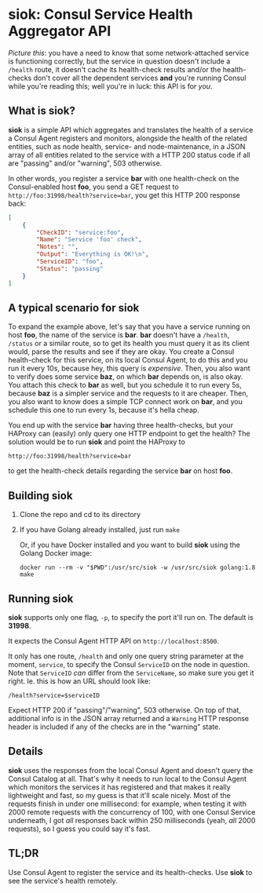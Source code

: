 # siok: Consul Service Health Aggregator API

*Picture this*: you have a need to know that some network-attached service is functioning correctly, but the service in question doesn't include a ```/health``` route, it doesn't cache its health-check results and/or the health-checks don't cover all the dependent services **and** you're running Consul while you're reading this; well you're in luck: this API is for *you*.

## What is siok?
**siok** is a simple API which aggregates and translates the health of a service a Consul Agent registers and monitors, alongside the health of the related entities, such as node health, service- and node-maintenance, in a JSON array of all entities related to the service with a HTTP 200 status code if all are "passing" and/or "warning", 503 otherwise.

In other words, you register a service **bar** with one health-check on the Consul-enabled host **foo**, you send a GET request to ```http://foo:31998/health?service=bar```, you get this HTTP 200 response back:

```json
[
    {
        "CheckID": "service:foo",
        "Name": "Service 'foo' check",
        "Notes": "",
        "Output": "Everything is OK!\n",
        "ServiceID": "foo",
        "Status": "passing"
    }
]
```

## A typical scenario for siok
To expand the example above, let's say that you have a service running on host **foo**, the name of the service is **bar**. **bar** doesn't have a ```/health```, ```/status``` or a similar route, so to get its health you must query it as its client would, parse the results and see if they are okay. You create a Consul health-check for this service, on its local Consul Agent, to do this and you run it every 10s, because hey, this query is *expensive*. Then, you also want to verify does some service **baz**, on which **bar** depends on, is also okay. You attach this check to **bar** as well, but you schedule it to run every 5s, because **baz** is a simpler service and the requests to it are cheaper. Then, you also want to know does a simple TCP connect work on **bar**, and you schedule this one to run every 1s, because it's hella cheap.

You end up with the service **bar** having three health-checks, but your HAProxy can (easily) only query one HTTP endpoint to get the health? The solution would be to run **siok** and point the HAProxy to
```
http://foo:31998/health?service=bar
```
to get the health-check details regarding the service **bar** on host **foo**.

## Building siok
1. Clone the repo and cd to its directory
2.
   If you have Golang already installed, just run ```make```
   
   Or, if you have Docker installed and you want to build **siok** using the Golang Docker image:
   ```
   docker run --rm -v "$PWD":/usr/src/siok -w /usr/src/siok golang:1.8 make
   ```

## Running siok
**siok** supports only one flag, ```-p```, to specify the port it'll run on. The default is **31998**.

It expects the Consul Agent HTTP API on ```http://localhost:8500```.

It only has one route, ```/health``` and only one query string parameter at the moment, ```service```, to specify the Consul ```ServiceID``` on the node in question. Note that ```ServiceID``` *can* differ from the ```ServiceName```, so make sure you get it right. Ie. this is how an URL should look like:

```
/health?service=$serviceID
```

Expect HTTP 200 if "passing"/"warning", 503 otherwise. On top of that, additional info is in the JSON array returned and a ```Warning``` HTTP response header is included if any of the checks are in the "warning" state.

## Details
**siok** uses the responses from the local Consul Agent and doesn't query the Consul Catalog at all. That's why it needs to run local to the Consul Agent which monitors the services it has registered and that makes it really lightweight and fast, so my guess is that it'll scale nicely. Most of the requests finish in under one millisecond: for example, when testing it with 2000 remote requests with the concurrency of 100, with one Consul Service underneath, I got *all* responses back within 250 milliseconds (yeah, *all* 2000 requests), so I guess you could say it's fast.

## TL;DR
Use Consul Agent to register the service and its health-checks. Use **siok** to see the service's health remotely.
